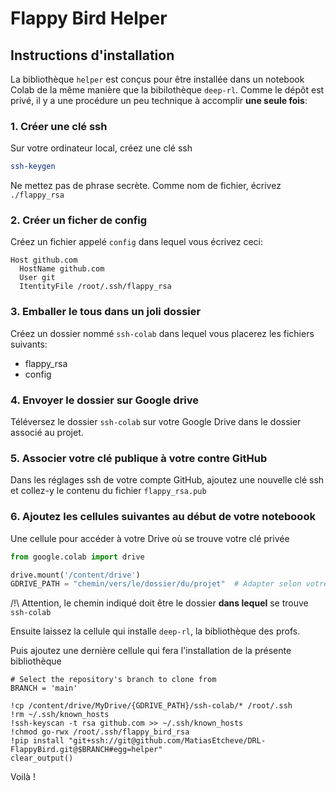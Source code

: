 # Flappy Bird Helper

## Instructions d'installation
La bibliothèque `helper` est conçus pour être installée dans un notebook Colab de la même manière
que la bibilothèque `deep-rl`. Comme le dépôt est privé, il y a une procédure un peu technique
à accomplir **une seule fois**:

### 1. Créer une clé ssh
Sur votre ordinateur local, créez une clé ssh
```bash
ssh-keygen
```
Ne mettez pas de phrase secrète. Comme nom de fichier, écrivez `./flappy_rsa`

### 2. Créer un ficher de config
Créez un fichier appelé `config` dans lequel vous écrivez ceci:
```shell
Host github.com
  HostName github.com
  User git
  ItentityFile /root/.ssh/flappy_rsa
```
### 3. Emballer le tous dans un joli dossier
Créez un dossier nommé `ssh-colab` dans lequel vous placerez les fichiers suivants:
- flappy_rsa
- config

### 4. Envoyer le dossier sur Google drive
Téléversez le dossier `ssh-colab` sur votre Google Drive dans le dossier associé au projet.

### 5. Associer votre clé publique à votre contre GitHub
Dans les réglages ssh de votre compte GitHub, ajoutez une nouvelle clé ssh et collez-y le contenu
du fichier `flappy_rsa.pub`

### 6. Ajoutez les cellules suivantes au début de votre noteboook
Une cellule pour accéder à votre Drive où se trouve votre clé privée
```Python
from google.colab import drive

drive.mount('/content/drive')
GDRIVE_PATH = "chemin/vers/le/dossier/du/projet"  # Adapter selon votre structure de Drive
```
/!\ Attention, le chemin indiqué doit être le dossier **dans lequel** se trouve `ssh-colab`

Ensuite laissez la cellule qui installe `deep-rl`, la bibliothèque des profs.

Puis ajoutez une dernière cellule qui fera l'installation de la présente bibliothèque
```iPython
# Select the repository's branch to clone from
BRANCH = 'main'

!cp /content/drive/MyDrive/{GDRIVE_PATH}/ssh-colab/* /root/.ssh
!rm ~/.ssh/known_hosts
!ssh-keyscan -t rsa github.com >> ~/.ssh/known_hosts
!chmod go-rwx /root/.ssh/flappy_bird_rsa
!pip install "git+ssh://git@github.com/MatiasEtcheve/DRL-FlappyBird.git@$BRANCH#egg=helper"
clear_output()
```
Voilà !